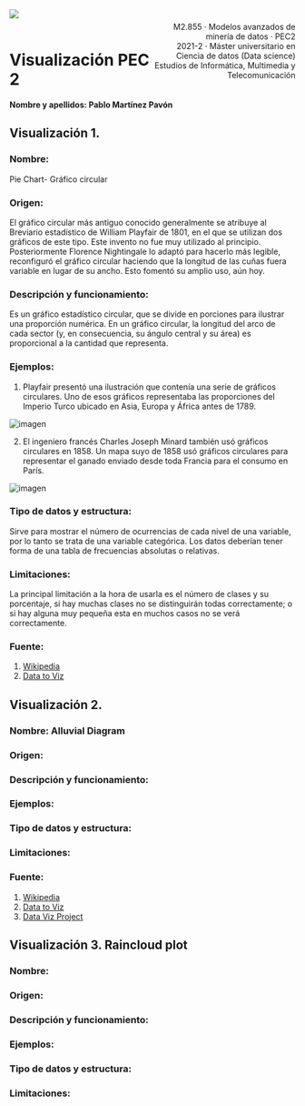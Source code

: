 <div style="width: 100%; clear: both;">
<div style="float: left; width: 50%;">
<img src="http://www.uoc.edu/portal/_resources/common/imatges/marca_UOC/UOC_Masterbrand.jpg", align="left">
</div>
<div style="float: right; width: 50%;">
<p style="margin: 0; padding-top: 22px; text-align:right;">M2.855 · Modelos avanzados de minería de datos · PEC2</p>
<p style="margin: 0; text-align:right;">2021-2 · Máster universitario en Ciencia de datos (Data science)</p>
<p style="margin: 0; text-align:right; padding-button: 100px;">Estudios de Informática, Multimedia y Telecomunicación</p>
</div>
</div>
<div style="width:100%;">&nbsp;</div>


# Visualización PEC 2

<div class="alert alert-block alert-info">
<strong>Nombre y apellidos: Pablo Martínez Pavón</strong>
</div>

## Visualización 1.

### Nombre: 
Pie Chart- Gráfico circular

### Origen: 
El gráfico circular más antiguo conocido generalmente se atribuye al Breviario estadístico de William Playfair de 1801, en el que se utilizan dos gráficos de este tipo. Este invento no fue muy utilizado al principio. Posteriormente Florence Nightingale lo adaptó para hacerlo más legible, reconfiguró el gráfico circular haciendo que la longitud de las cuñas fuera variable en lugar de su ancho. Esto fomentó su amplio uso, aún hoy.

### Descripción y funcionamiento: 
Es un gráfico estadístico circular, que se divide en porciones para ilustrar una proporción numérica. En un gráfico circular, la longitud del arco de cada sector (y, en consecuencia, su ángulo central y su área) es proporcional a la cantidad que representa. 

### Ejemplos:
1. Playfair presentó una ilustración que contenía una serie de gráficos circulares. Uno de esos gráficos representaba las proporciones del Imperio Turco ubicado en Asia, Europa y África antes de 1789.

![imagen](https://user-images.githubusercontent.com/77053851/163562277-ed4fd727-e8db-4631-a936-285daeebbddf.png)

2. El ingeniero francés Charles Joseph Minard también usó gráficos circulares en 1858. Un mapa suyo de 1858 usó gráficos circulares para representar el ganado enviado desde toda Francia para el consumo en París.

![imagen](https://user-images.githubusercontent.com/77053851/163562337-c27fe23d-89e1-4253-b6d7-924cca6cbf1b.png)

### Tipo de datos y estructura: 
Sirve para mostrar el número de ocurrencias de cada nivel de una variable, por lo tanto se trata de una variable categórica. Los datos deberían tener forma de una tabla de frecuencias absolutas o relativas.

### Limitaciones: 
La principal limitación a la hora de usarla es el número de clases y su porcentaje, si hay muchas clases no se distinguirán todas correctamente; o si hay alguna muy pequeña esta en muchos casos no se verá correctamente.

### Fuente:
1. [Wikipedia](https://en.wikipedia.org/wiki/Pie_chart)
2. [Data to Viz](https://www.data-to-viz.com/caveat/pie.html)

## Visualización 2.

### Nombre: Alluvial Diagram

### Origen:

### Descripción y funcionamiento:

### Ejemplos:

### Tipo de datos y estructura:

### Limitaciones:

### Fuente:
1. [Wikipedia](https://en.wikipedia.org/wiki/Alluvial_diagram)
2. [Data to Viz](https://www.data-to-viz.com/graph/sankey.html)
3. [Data Viz Project](https://datavizproject.com/data-type/alluvial-diagram/)


## Visualización 3. Raincloud plot

### Nombre:

### Origen:

### Descripción y funcionamiento:

### Ejemplos:

### Tipo de datos y estructura:

### Limitaciones:
